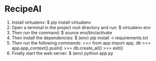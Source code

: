 # RecipeAI
1. Install virtualenv:
$ pip install virtualenv
2. Open a terminal in the project root directory and run:
$ virtualenv env
3. Then run the command:
$ source env/bin/activate
4. Then install the dependencies:
$ (env) pip install -r requirements.txt
5. Then run the following commands: >>> from app import app, db     >>> app.app_context().push()    >>> db.create_all() >>>     exit()
5. Finally start the web server:
$ (env) python app.py
